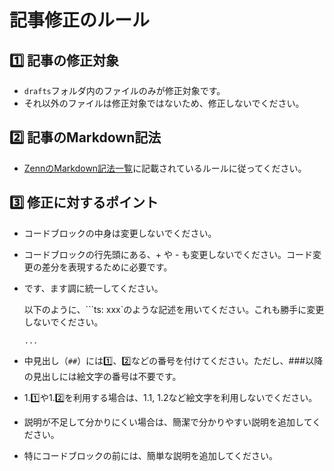 # 記事修正のルール

## 1️⃣ 記事の修正対象

- `drafts`フォルダ内のファイルのみが修正対象です。
- それ以外のファイルは修正対象ではないため、修正しないでください。

## 2️⃣ 記事のMarkdown記法

- [ZennのMarkdown記法一覧](https://zenn.dev/zenn/articles/markdown-guide)に記載されているルールに従ってください。

## 3️⃣ 修正に対するポイント

- コードブロックの中身は変更しないでください。
- コードブロックの行先頭にある、+ や - も変更しないでください。コード変更の差分を表現するために必要です。
- です、ます調に統一してください。

    以下のように、```ts: xxx`のような記述を用いてください。これも勝手に変更しないでください。

    ```ts: app/routes/api.graphql/route.ts
    ...
    ```

- 中見出し（`##`）には1️⃣、2️⃣などの番号を付けてください。ただし、###以降の見出しには絵文字の番号は不要です。
- 1.1️⃣や1.2️⃣を利用する場合は、1.1, 1.2など絵文字を利用しないでください。
- 説明が不足して分かりにくい場合は、簡潔で分かりやすい説明を追加してください。
- 特にコードブロックの前には、簡単な説明を追加してください。
